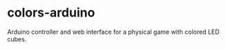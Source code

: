 colors-arduino
==============

Arduino controller and web interface for a physical game with colored LED cubes.
